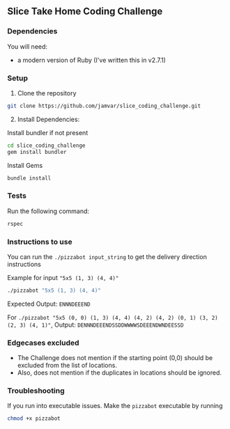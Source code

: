 ## Slice Take Home Coding Challenge

### Dependencies

You will need:

* a modern version of Ruby (I've written this in v2.7.1)

### Setup

1. Clone the repository
```bash
git clone https://github.com/jamvar/slice_coding_challenge.git
```

2. Install Dependencies:

Install bundler if not present
```bash
cd slice_coding_challenge
gem install bundler
```

Install Gems
```bash
bundle install
```

### Tests
Run the following command:
```bash
rspec
```

### Instructions to use

You can run the `./pizzabot input_string` to get the delivery direction instructions

Example for input `"5x5 (1, 3) (4, 4)"`
```bash
./pizzabot "5x5 (1, 3) (4, 4)"
```
Expected Output: `ENNNDEEEND`

For `./pizzabot "5x5 (0, 0) (1, 3) (4, 4) (4, 2) (4, 2) (0, 1) (3, 2) (2, 3) (4, 1)"`,
Output: `DENNNDEEENDSSDDWWWWSDEEENDWNDEESSD`

### Edgecases excluded

- The Challenge does not mention if the starting point (0,0) should be excluded from the list of locations.
- Also, does not mention if the duplicates in locations should be ignored.

### Troubleshooting

If you run into executable issues. Make the `pizzabot` executable by running
```bash
chmod +x pizzabot
```
